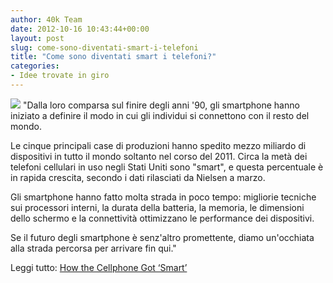 ```yaml
---
author: 40k Team
date: 2012-10-16 10:43:44+00:00
layout: post
slug: come-sono-diventati-smart-i-telefoni
title: "Come sono diventati smart i telefoni?"
categories:
- Idee trovate in giro
---
```


![](http://40k.it/wp-content/uploads/2012/10/Zack-Morris-Header.jpeg) "Dalla loro comparsa sul finire degli anni '90, gli smartphone hanno iniziato a definire il modo in cui gli individui si connettono con il resto del mondo. 

Le cinque principali case di produzioni hanno spedito mezzo miliardo di dispositivi in tutto il mondo soltanto nel corso del 2011. Circa la metà dei telefoni cellulari in uso negli Stati Uniti sono "smart", e questa percentuale è in rapida crescita, secondo i dati rilasciati da Nielsen a marzo.

Gli smartphone hanno fatto molta strada in poco tempo: migliorie tecniche sui processori interni, la durata della batteria, la memoria, le dimensioni dello schermo e la connettività ottimizzano le performance dei dispositivi.

Se il futuro degli smartphone è senz'altro promettente, diamo un'occhiata alla strada percorsa per arrivare fin qui."

Leggi tutto: [How the Cellphone Got ‘Smart’](http://mashable.com/2012/10/15/cellphones-smartphones/?utm_source=feedburner&utm_medium=feed&utm_campaign=Feed%3A+Mashable+%28Mashable%29)

